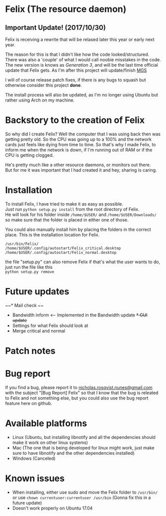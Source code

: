 # Felix (The resource daemon)


## Important Update! (2017/10/30)

Felix is receiving a rewrite that will be relased later this year or early next year.

The reason for this is that I didn't like how the code looked/structured. There was also a 'couple' of what I would call noobie misstakes in the code. The new version is knows as <i>Generation 3</i>, and will be the last time official update that Felix gets. As I'm after this project will update/finish [MGS](https://github.com/WeeLonelySoul/louOS-Management-System)

I will of course release patch fixes, if there is any bugs to squash but otherwise consider this project <b>done</b>.

The install process will also be updated, as I'm no longer using Ubuntu but rather using Arch on my machine.

# Backstory to the creation of Felix

So why did I create Felix?
Well the computer that I was using back then was getting pretty old. So the CPU was going up to a 100% and
the network cards just feels like dying from time to time. 
So that's why I made Felix, to inform me when the network is down, if I'm running out of RAM or if the CPU is getting clogged.

He's pretty much like a other resource daemons, or monitors out there.<br>
But for me it was important that I had created it and hey, sharing is caring.

# Installation

To install Felix, I have tried to make it as easy as possible. <br />Just run `python setup.py install` from the root directory of Felix.<br />
He will look for his folder inside `/home/$USER/` and `/home/$USER/Downloads/` so make sure that the folder is placed in either one of those.

You could also manually install him by placing the folders in the correct place.
This is the installation location for Felix.

`/usr/bin/Felix/`<br />
`/home/$USER/.config/autostart/Felix_critical.desktop`<br />
`/home/$USER/.config/autostart/Felix_normal.desktop`

the file "setup.py" can also remove Felix if that's what the user wants to do, just run the file like this <br />`python setup.py remove`

# Future updates
~~* Mail check ~~
* Bandwidth inform <-- Implemented in the Bandwidth update
~~* GUI update~~
* Settings for what Felix should look at
* Merge critical and normal

# Patch notes

# Bug report

If you find a bug, please report it to nicholas.rosqvist.nunes@gmail.com with the subject "[Bug Report] Felix" so that I know that the bug is releated to Felix and not something else, but you could also use the bug report feature here on github.

# Available platforms
* Linux (Ubuntu, but installing libnotify and all the dependencies should make it work on other linux systems)
* Mac (The one that is being developed for linux might work, just make sure to have libnotify and the other dependencies installed)
* Windows (Canceled)

# Known issues
* When installing, either use sudo and move the Felix folder to `/usr/bin/` or use `chown currentuser:currentuser /usr/bin` (Gonna fix this in a future update) <br />
* Doesn't work properly on Ubuntu 17.04 <br />
